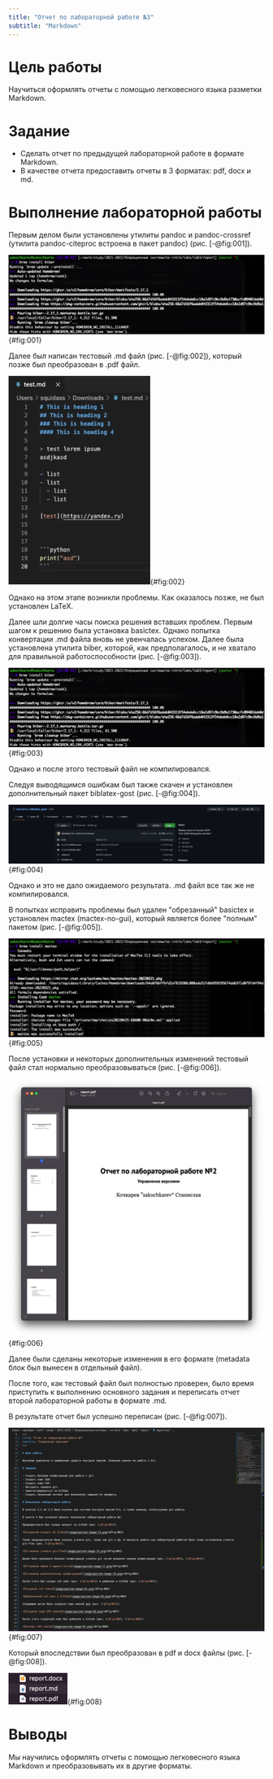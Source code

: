 ```yaml
---
title: "Отчет по лабораторной работе №3"
subtitle: "Markdown"
---
```


# Цель работы

Научиться оформлять отчеты с помощью легковесного языка разметки Markdown.

# Задание

- Сделать отчет по предыдущей лабораторной работе в формате Markdown.
- В качестве отчета предоставить отчеты в 3 форматах: pdf, docx и md.

# Выполнение лабораторной работы

Первым делом были установлены утилиты pandoc и pandoc-crossref (утилита pandoc-citeproc встроена в пакет pandoc) (рис. [-@fig:001]).

![Установленные утилиты pandoc и pandoc-crossref](image/Untitled%202.png){#fig:001}

Далее был написан тестовый .md файл (рис. [-@fig:002]), который позже был преобразован в .pdf файл. 

![Тестовый .md файл, который проверялся для компилирования](image/Untitled%204.png){#fig:002}

Однако на этом этапе возникли проблемы. Как оказалось позже, не был установлен LaTeX.

Далее шли долгие часы поиска решения вставших проблем. Первым шагом к решению была установка basictex. Однако попытка конвертации .md файла вновь не увенчалась успехом. Далее была установлена утилита biber, которой, как предполагалось, и не хватало для правильной работоспособности (рис. [-@fig:003]).

![Установка пакета biber](image/Untitled%202.png){#fig:003}

Однако и после этого тестовый файл не компилировался. 

Следуя выводящимся ошибкам был также скачен и установлен дополнительный пакет biblatex-gost (рис. [-@fig:004]).

![GitHub репозиторий пакета biblatex-gost](image/Untitled%205.png){#fig:004}

Однако и это не дало ожидаемого результата. .md файл все так же не компилировался.

В попытках исправить проблемы был удален "обрезанный" basictex и установлен mactex (mactex-no-gui), который является более "полным" пакетом (рис. [-@fig:005]).

![Установка пакета mactex](image/Untitled.png){#fig:005}

После установки и некоторых дополнительных изменений тестовый файл стал нормально преобразовываться (рис. [-@fig:006]).

![Титульный лист преобразованного в .pdf файла](image/Untitled%206.png){#fig:006}

Далее были сделаны некоторые изменения в его формате (metadata блок был вынесен в отдельный файл).

После того, как тестовый файл был полностью проверен, было время приступить к выполнению основного задания и переписать отчет второй лабораторной работы в формате .md. 

В результате отчет был успешно переписан (рис. [-@fig:007]).

![Текст переписанного в .md отчета лабораторной работы №2](image/Untitled%207.png){#fig:007}

Который впоследствии был преобразован в pdf и docx файлы (рис. [-@fig:008]).

![Преобразованные файлы](image/Untitled%208.png){#fig:008}

# Выводы

Мы научились оформлять отчеты с помощью легковесного языка Markdown и преобразовывать их в другие форматы.
